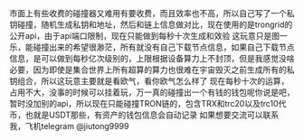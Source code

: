 市面上有些收费的碰撞器又难用有要收费，而且效率也不高，所以自己写了一个私钥碰撞，随机生成私钥和地址，然后和链上信息做对比，现在使用的是trongrid的公开api，由于api端口限制，现在只能做到每秒十次生成和效验
这玩意只是图一乐，能碰撞出来的希望很渺茫，所有就没有自己下载节点信息，如果自己下载节点信息，是可以做到每秒亿次级别的，上限根据设备算力上不封顶，但是我感觉没啥必要，因为即使是集合世界上所有超算的算力也很难在宇宙毁灭之前生成所有的私钥组合，所以这玩意主要就是看欧气，看你欧气怎么样了
现在每秒十次的运算，占用不大，没事的时候可以挂着玩，万一真的碰撞出一个有钱的钱包呢你说是吧，暂时没加别的api，所以现在只能碰撞TRON链的，包含TRX和trc20以及trc10代币，也就是USDT那些，有资产的钱包信息会自动记录
如果想要交流可以联系我，飞机telegram @jiutong9999
